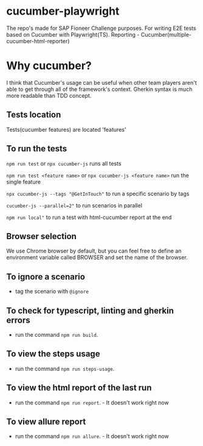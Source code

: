 # cucumber-playwright
The repo's made for SAP Fioneer Challenge purposes.
For writing E2E tests based on Cucumber with Playwright(TS).
Reporting - Cucumber(multiple-cucumber-html-reporter)

# Why cucumber?
I think that Cucumber's usage can be useful when other team players aren't able to get through all of the framework's context.
Gherkin syntax is much more readable than TDD concept.

## Tests location
Tests(cucumber features) are located 'features'

## To run the tests
`npm run test` or `npx cucumber-js` runs all tests

`npm run test <feature name>` or `npx cucumber-js <feature name>` run the single feature

`npx cucumber-js --tags "@GetInTouch"` to run a specific scenario by tags

`cucumber-js --parallel=2"` to run scenarios in parallel

`npm run local"` to run a test with html-cucumber report at the end 

## Browser selection
We use Chrome browser by default, but you can feel free to define an environment variable called BROWSER and
set the name of the browser.

## To ignore a scenario

- tag the scenario with `@ignore`

## To check for typescript, linting and gherkin errors

- run the command `npm run build`.

## To view the steps usage

- run the command `npm run steps-usage`.

## To view the html report of the last run

- run the command `npm run report`. - It doesn't work right now

## To view allure report
- run the command `npm run allure`. - It doesn't work right now

